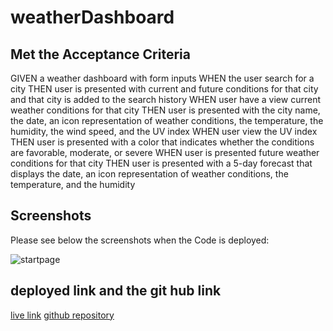 # weatherDashboard


## Met the Acceptance Criteria

GIVEN a weather dashboard with form inputs
WHEN the user search for a city
THEN user is presented with current and future conditions for that city and that city is added to the search history
WHEN user have a view current weather conditions for that city
THEN user is presented with the city name, the date, an icon representation of weather conditions, the temperature, the humidity, the wind speed, and the UV index
WHEN user view the UV index
THEN user is presented with a color that indicates whether the conditions are favorable, moderate, or severe
WHEN user is presented future weather conditions for that city
THEN user is presented with a 5-day forecast that displays the date, an icon representation of weather conditions, the temperature, and the humidity

## Screenshots

Please see below the screenshots when the Code is deployed:

![startpage](Capture1.PNG)

## deployed link and the git hub link
[live link](https://ramyamariyala.github.io/weatherDashboard/.)
[github repository](https://github.com/Ramyamariyala/weatherDashboard.git)


